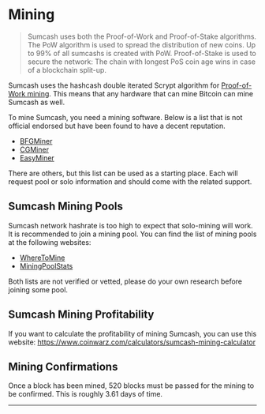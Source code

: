 # Mining

>Sumcash uses both the Proof-of-Work and Proof-of-Stake algorithms. The PoW algorithm is used to spread the distribution of new coins. Up to 99% of all sumcashs is created with PoW. Proof-of-Stake is used to secure the network: The chain with longest PoS coin age wins in case of a blockchain split-up.

Sumcash uses the hashcash double iterated Scrypt algorithm for [Proof-of-Work mining](https://en.bitcoin.it/wiki/Proof_of_work). This means that any hardware that can mine Bitcoin can mine Sumcash as well.

To mine Sumcash, you need a mining software. Below is a list that is not official endorsed but have been found to have a decent reputation.

* [BFGMiner](http://bfgminer.org/)
* [CGMiner](https://github.com/ckolivas/cgminer)
* [EasyMiner](https://easyminer.net/)

There are others, but this list can be used as a starting place.  Each will request pool or solo information and should come with the related support.

## Sumcash Mining Pools

Sumcash network hashrate is too high to expect that solo-mining will work. It is recommended to join a mining pool.
You can find the list of mining pools at the following websites:

* [WhereToMine](https://wheretomine.io/coins/sumcash/)
* [MiningPoolStats](https://miningpoolstats.stream/sumcash)

Both lists are not verified or vetted, please do your own research before joining some pool.

## Sumcash Mining Profitability

If you want to calculate the profitability of mining Sumcash, you can use this website: https://www.coinwarz.com/calculators/sumcash-mining-calculator

## Mining Confirmations

Once a block has been mined, 520 blocks must be passed for the mining to be confirmed. This is roughly 3.61 days of time.

---
